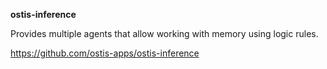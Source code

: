 **ostis-inference**

Provides multiple agents that allow working with memory using logic rules.

https://github.com/ostis-apps/ostis-inference

